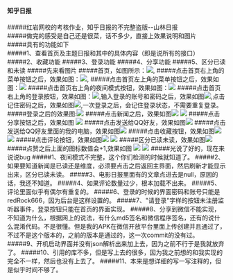 ####  知乎日报#####红岩网校的考核作业，知乎日报的不完整盗版--山林日报      #####做完的感受是自己还是很菜，话不多少，直接上效果说明和图片   #####具有的功能如下  #####1、查看首页及主题日报和其中的具体内容（即是说所有的接口）#####2、收藏功能#####3、登录功能#####4、分享功能#####5、区分已读和未读#####先来看图片#####首页，如图所示：![](https://github.com/Grantsome/HomeWork/tree/master/readMeNeedPicture/SRC_20170224_071832.jpg),#####点击首页右上角的菜单按钮之后，效果如图：![](https://github.com/Grantsome/HomeWork/tree/master/readMeNeedPicture/SRC_20170224_071839.jpg),#####点击首页左上角的菜单按钮之后，效果如图：![](https://github.com/Grantsome/HomeWork/tree/master/readMeNeedPicture/SRC_20170224_071848.jpg)#####点击首页右上角的夜间模式按钮，效果如图：![](https://github.com/Grantsome/HomeWork/tree/master/readMeNeedPicture/SRC_20170224_071918.jpg)#####点击首页右上角的登录按钮，效果如图：![](https://github.com/Grantsome/HomeWork/tree/master/readMeNeedPicture/SRC_20170224_072346.jpg),输入登录的账号和密码之后，效果如图![](https://github.com/Grantsome/HomeWork/tree/master/readMeNeedPicture/SRC_20170224_072409.jpg),点击记住密码之后，效果如图![](https://github.com/Grantsome/HomeWork/tree/master/readMeNeedPicture/SRC_20170224_072415.jpg),一次登录之后，会记住登录状态，不需要重复登录。#####登录之后的效果图:![](https://github.com/Grantsome/HomeWork/tree/master/readMeNeedPicture/SRC_20170224_072423.jpg)#####点击新闻之后，效果如图![](https://github.com/Grantsome/HomeWork/tree/master/readMeNeedPicture/SRC_20170224_072050.jpg)    ![](https://github.com/Grantsome/HomeWork/tree/master/readMeNeedPicture/SRC_20170224_071950.jpg)#####点击分享按钮之后，效果如图 ![](https://github.com/Grantsome/HomeWork/tree/master/readMeNeedPicture/SRC_20170224_072001.jpg)#####点击发送给QQ好友，效果如图![](https://github.com/Grantsome/HomeWork/tree/master/readMeNeedPicture/SRC_20170224_072013.jpg)#####点击发送给QQ好友里面的我的电脑，效果如图![](https://github.com/Grantsome/HomeWork/tree/master/readMeNeedPicture/SRC_20170224_072020.jpg)#####点击收藏按钮，效果如图![](https://github.com/Grantsome/HomeWork/tree/master/readMeNeedPicture/SRC_20170224_072033.jpg)    ![](https://github.com/Grantsome/HomeWork/tree/master/readMeNeedPicture/SRC_20170224_072450.jpg)#####点击评论按钮，效果如图![](https://github.com/Grantsome/HomeWork/tree/master/readMeNeedPicture/SRC_20170224_072142.jpg)      ![](https://github.com/Grantsome/HomeWork/tree/master/readMeNeedPicture/SRC_20170224_072153.jpg)#####区分已读未读，效果如图![](https://github.com/Grantsome/HomeWork/tree/master/readMeNeedPicture/SRC_20170224_072506.jpg)#####点赞之后上面的图标数值会+1,效果如图 ![](https://github.com/Grantsome/HomeWork/tree/master/readMeNeedPicture/SRC_20170224_072050.jpg)    ![](https://github.com/Grantsome/HomeWork/tree/master/readMeNeedPicture/SRC_20170224_071950.jpg)#####光说了好的，现在来说说bug#####1、夜间模式不完整，这个你们检测的时候就知道了。#####2、如果要知道新闻是已读还是维度，必须要点击之后返回主界面，然后刷新才能显示出来，区分已读未读。#####3、电影日报里面有的文章点进去是null，原因的话，我还不知道。#####4、如果评论数量过少，根本加载不出来。#####5、评论里面似乎有偶尔有重复的。#####6、登录的时候的界面密码和账号只能是redRock666，因为后台是这样设置的。#####7、"请登录"字样的按钮未注册监听器事件，登录按钮只能在首页的界面实现。#####8、分享到微信不能实现，不知道为什么，根据网上的说法，有什么md5签名和微信程序签名，还有的说什么混淆代码。不是很懂。但是我的APK在微信开放平台里面上传创建并且通过了，不过不是这个版本的，之前的版本是通过的，这一次commit的没有过。#####9、开机启动界面并没有json解析出来加上去，因为之前不行于是我就放弃了。#####10、引用的库不多，但是写上去的很多，因为我之前想的和我实现的完全不一样，然后也没有上去了。#####11、本来是想详细的写一写注释的，但是似乎时间不够了。